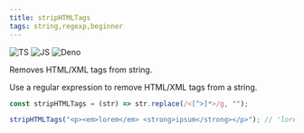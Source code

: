 ```yaml
---
title: stripHTMLTags
tags: string,regexp,beginner
---
```


![TS](https://img.shields.io/badge/supports-typescript-blue.svg?style=flat-square)
![JS](https://img.shields.io/badge/supports-javascript-yellow.svg?style=flat-square)
![Deno](https://img.shields.io/badge/supports-deno-green.svg?style=flat-square)

Removes HTML/XML tags from string.

Use a regular expression to remove HTML/XML tags from a string.

```ts title="typescript"
const stripHTMLTags = (str) => str.replace(/<[^>]*>/g, "");
```

```ts title="typescript"
stripHTMLTags("<p><em>lorem</em> <strong>ipsum</strong></p>"); // 'lorem ipsum'
```
